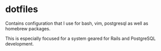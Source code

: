 dotfiles
========

Contains configuration that I use for bash, vim, postgresql as well as homebrew packages. 

This is especially focused for a system geared for Rails and PostgreSQL development.
